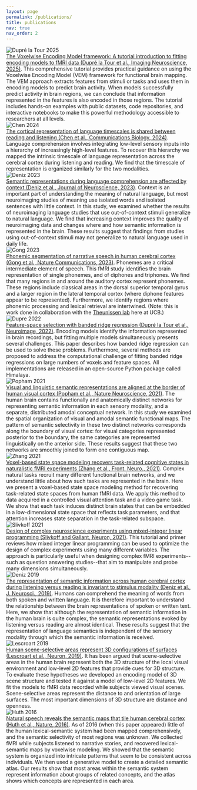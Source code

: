 ```yaml
---
layout: page
permalink: /publications/
title: publications
nav: true
nav_order: 2
---
```


<div class="publication-entry">
  <div class="publication-image">
    <img src="{{ '/assets/img/papers/DuprelaTour.T.2025.jpg' | relative_url }}" alt="Dupré la Tour 2025" class="img-fluid">
  </div>
  <div class="publication-info">
    <a href="https://doi.org/10.1162/imag_a_00575">The Voxelwise Encoding Model framework: A tutorial introduction to fitting encoding models to fMRI data (Dupré la Tour et al., Imaging Neuroscience, 2025)</a>. This comprehensive tutorial provides practical guidance on using the Voxelwise Encoding Model (VEM) framework for functional brain mapping. The VEM approach extracts features from stimuli or tasks and uses them in encoding models to predict brain activity. When models successfully predict activity in brain regions, we can conclude that information represented in the features is also encoded in those regions. The tutorial includes hands-on examples with public datasets, code repositories, and interactive notebooks to make this powerful methodology accessible to researchers at all levels.
  </div>
</div>

<div class="publication-entry">
  <div class="publication-image">
    <img src="{{ '/assets/img/papers/Chen.etal.2024.jpg' | relative_url }}" alt="Chen 2024" class="img-fluid">
  </div>
  <div class="publication-info">
    <a href="https://www.nature.com/articles/s42003-024-05909-z.pdf">The cortical representation of language timescales is shared between reading and listening (Chen et al., Communications Biology, 2024)</a>. Language comprehension involves integrating low-level sensory inputs into a hierarchy of increasingly high-level features. To recover this hierarchy we mapped the intrinsic timescale of language representation across the cerebral cortex during listening and reading. We find that the timescale of representation is organized similarly for the two modalities.
  </div>
</div>

<div class="publication-entry">
  <div class="publication-image">
    <img src="{{ '/assets/img/papers/Deniz.F.2023.jpg' | relative_url }}" alt="Deniz 2023" class="img-fluid">
  </div>
  <div class="publication-info">
    <a href="https://www.jneurosci.org/content/jneuro/43/17/3144.full.pdf">Semantic representations during language comprehension are affected by context (Deniz et al., Journal of Neuroscience, 2023)</a>. Context is an important part of understanding the meaning of natural language, but most neuroimaging studies of meaning use isolated words and isolated sentences with little context. In this study, we examined whether the results of neuroimaging language studies that use out-of-context stimuli generalize to natural language. We find that increasing context improves the quality of neuroimaging data and changes where and how semantic information is represented in the brain. These results suggest that findings from studies using out-of-context stimuli may not generalize to natural language used in daily life.
  </div>
</div>

<div class="publication-entry">
  <div class="publication-image">
    <img src="{{ '/assets/img/papers/Gong.X.etal.2023.jpg' | relative_url }}" alt="Gong 2023" class="img-fluid">
  </div>
  <div class="publication-info">
    <a href="https://www.nature.com/articles/s41467-023-39872-w.pdf">Phonemic segmentation of narrative speech in human cerebral cortex (Gong et al., Nature Communications, 2023)</a>. Phonemes are a critical intermediate element of speech. This fMRI study identifies the brain representation of single phonemes, and of diphones and triphones. We find that many regions in and around the auditory cortex represent phonemes. These regions include classical areas in the dorsal superior temporal gyrus and a larger region in the lateral temporal cortex (where diphone features appear to be represented). Furthermore, we identify regions where phonemic processing and lexical retrieval are intertwined. (Note: this is work done in collaboration with the <a href="http://theunissen.berkeley.edu/">Theunissen lab</a> here at UCB.)
  </div>
</div>

<div class="publication-entry">
  <div class="publication-image">
    <img src="{{ '/assets/img/papers/DuprelaTour.T.2022.jpg' | relative_url }}" alt="Dupre 2022" class="img-fluid">
  </div>
  <div class="publication-info">
    <a href="https://www.sciencedirect.com/science/article/pii/S1053811922008497">Feature-space selection with banded ridge regression (Dupré la Tour et al., Neuroimage, 2022)</a>. Encoding models identify the information represented in brain recordings, but fitting multiple models simultaneously presents several challenges. This paper describes how banded ridge regression can be used to solve these problems. Furthermore, several methods are proposed to address the computational challenge of fitting banded ridge regressions on large numbers of voxels and feature spaces. All implementations are released in an open-source Python package called Himalaya.
  </div>
</div>

<div class="publication-entry">
  <div class="publication-image">
    <img src="{{ '/assets/img/papers/Popham.S.2021.jpg' | relative_url }}" alt="Popham 2021" class="img-fluid">
  </div>
  <div class="publication-info">
    <a href="https://drive.google.com/file/d/1_CcPfViYAUQFD2HxdneEzSrmBwjd-QkJ/view">Visual and linguistic semantic representations are aligned at the border of human visual cortex (Popham et al., Nature Neuroscience, 2021)</a>. The human brain contains functionally and anatomically distinct networks for representing semantic information in each sensory modality, and a separate, distributed amodal conceptual network. In this study we examined the spatial organization of visual and amodal semantic functional maps. The pattern of semantic selectivity in these two distinct networks corresponds along the boundary of visual cortex: for visual categories represented posterior to the boundary, the same categories are represented linguistically on the anterior side. These results suggest that these two networks are smoothly joined to form one contiguous map.
  </div>
</div>

<div class="publication-entry">
  <div class="publication-image">
    <img src="{{ '/assets/img/papers/Zhang.T.2021.jpg' | relative_url }}" alt="Zhang 2021" class="img-fluid">
  </div>
  <div class="publication-info">
    <a href="https://www.frontiersin.org/articles/10.3389/fnins.2020.565976/full">Voxel-based state space modeling recovers task-related cognitive states in naturalistic fMRI experiments (Zhang et al., Front. Neuro., 2021)</a>. Complex natural tasks recruit many different functional brain networks, and we understand little about how such tasks are represented in the brain. Here we present a voxel-based state space modeling method for recovering task-related state spaces from human fMRI data. We apply this method to data acquired in a controlled visual attention task and a video game task. We show that each task induces distinct brain states that can be embedded in a low-dimensional state space that reflects task parameters, and that attention increases state separation in the task-related subspace.
  </div>
</div>

<div class="publication-entry">
  <div class="publication-image">
    <img src="{{ '/assets/img/papers/Slivkoff.S.2021.jpg' | relative_url }}" alt="Slivkoff 2021" class="img-fluid">
  </div>
  <div class="publication-info">
    <a href="https://www.cell.com/neuron/pdf/S0896-6273(21)00119-7.pdf">Design of complex neuroscience experiments using mixed-integer linear programming (Slivkoff and Gallant, Neuron, 2021)</a>. This tutorial and primer reviews how mixed integer linear programming can be used to optimize the design of complex experiments using many different variables. The approach is particularly useful when designing complex fMRI experiments--such as question answering studies--that aim to manipulate and probe many dimensions simultaneously.
  </div>
</div>

<div class="publication-entry">
  <div class="publication-image">
    <img src="{{ '/assets/img/papers/Deniz.F.2019.jpg' | relative_url }}" alt="Deniz 2019" class="img-fluid">
  </div>
  <div class="publication-info">
    <a href="https://www.jneurosci.org/content/39/39/7722">The representation of semantic information across human cerebral cortex during listening versus reading is invariant to stimulus modality (Deniz et al., J. Neurosci., 2019)</a>. Humans can comprehend the meaning of words from both spoken and written language. It is therefore important to understand the relationship between the brain representations of spoken or written text. Here, we show that although the representation of semantic information in the human brain is quite complex, the semantic representations evoked by listening versus reading are almost identical. These results suggest that the representation of language semantics is independent of the sensory modality through which the semantic information is received.
  </div>
</div>

<div class="publication-entry">
  <div class="publication-image">
    <img src="{{ '/assets/img/papers/Lescroart.M.2019.jpg' | relative_url }}" alt="Lescroart 2019" class="img-fluid">
  </div>
  <div class="publication-info">
    <a href="https://www.ncbi.nlm.nih.gov/pmc/articles/PMC4852309">Human scene-selective areas represent 3D configurations of surfaces (Lescroart et al., Neuron, 2019)</a>. It has been argued that scene-selective areas in the human brain represent both the 3D structure of the local visual environment and low-level 2D features that provide cues for 3D structure. To evaluate these hypotheses we developed an encoding model of 3D scene structure and tested it against a model of low-level 2D features. We fit the models to fMRI data recorded while subjects viewed visual scenes. Scene-selective areas represent the distance to and orientation of large surfaces. The most important dimensions of 3D structure are distance and openness.
  </div>
</div>

<div class="publication-entry">
  <div class="publication-image">
    <img src="{{ '/assets/img/papers/Huth.A.2016.jpg' | relative_url }}" alt="Huth 2016" class="img-fluid">
  </div>
  <div class="publication-info">
    <a href="https://www.ncbi.nlm.nih.gov/pmc/articles/PMC4852309/">Natural speech reveals the semantic maps that tile human cerebral cortex (Huth et al., Nature, 2016)</a>. As of 2016 (when this paper appeared) little of the human lexical-semantic system had been mapped comprehensively, and the semantic selectivity of most regions was unknown. We collected fMRI while subjects listened to narrative stories, and recovered lexical-semantic maps by voxelwise modeling. We showed that the semantic system is organized into intricate patterns that seem to be consistent across individuals. We then used a generative model to create a detailed semantic atlas. Our results show that most areas within the semantic system represent information about groups of related concepts, and the atlas shows which concepts are represented in each area.
  </div>
</div>
